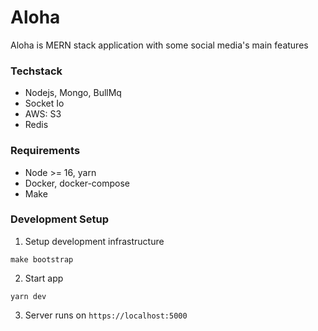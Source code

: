 <h1>Aloha</h1>
<p>Aloha is MERN stack application with some social media's main features</p>

### Techstack
- Nodejs, Mongo, BullMq
- Socket Io
- AWS: S3
- Redis

### Requirements
- Node >= 16, yarn
- Docker, docker-compose
- Make

### Development Setup
1. Setup development infrastructure
```
make bootstrap
```

2. Start app
```
yarn dev
```

3. Server runs on `https://localhost:5000`

